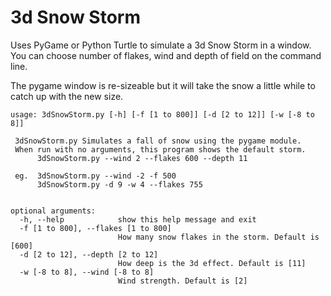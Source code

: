 # 3d Snow Storm
Uses PyGame or Python Turtle to simulate a 3d Snow Storm in a window. You can choose number of flakes, wind and depth of field on the command line.

The pygame window is re-sizeable but it will take the snow a little while to catch up with the new size. 

```
usage: 3dSnowStorm.py [-h] [-f [1 to 800]] [-d [2 to 12]] [-w [-8 to 8]]

 3dSnowStorm.py Simulates a fall of snow using the pygame module.
 When run with no arguments, this program shows the default storm.
      3dSnowStorm.py --wind 2 --flakes 600 --depth 11

 eg.  3dSnowStorm.py --wind -2 -f 500
      3dSnowStorm.py -d 9 -w 4 --flakes 755


optional arguments:
  -h, --help            show this help message and exit
  -f [1 to 800], --flakes [1 to 800]
                        How many snow flakes in the storm. Default is [600]
  -d [2 to 12], --depth [2 to 12]
                        How deep is the 3d effect. Default is [11]
  -w [-8 to 8], --wind [-8 to 8]
                        Wind strength. Default is [2]
```
